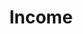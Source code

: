 ---
layout: content
data: income
title: Income
isHome: true
link: https://figure.nz/search/?query=pacific%20income&ref=pfnz
---